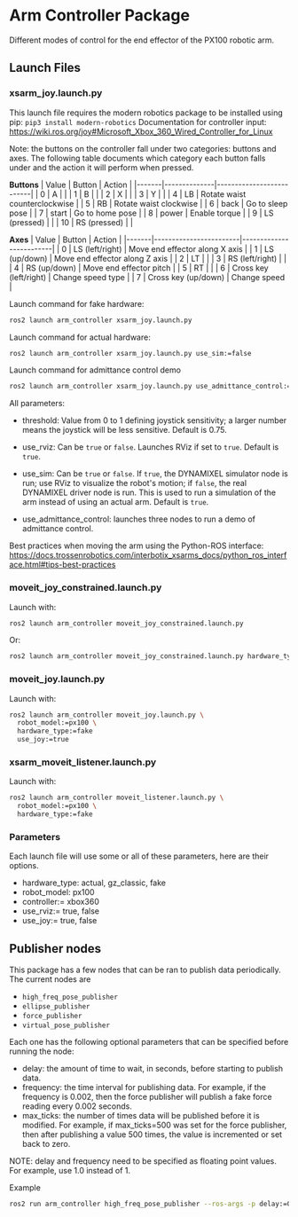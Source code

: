 # Arm Controller Package
Different modes of control for the end effector of the PX100 robotic arm.

## Launch Files

### xsarm_joy.launch.py
This launch file requires the modern robotics package to be installed using pip: `pip3 install modern-robotics`
Documentation for controller input: https://wiki.ros.org/joy#Microsoft_Xbox_360_Wired_Controller_for_Linux

Note: the buttons on the controller fall under two categories: buttons and axes. The following table documents which category each button falls under and the action it will perform when pressed.

**Buttons**
| Value | Button       | Action                   |
|-------|--------------|--------------------------|
|   0   | A            |                          |
|   1   | B            |                          |
|   2   | X            |       |
|   3   | Y            |       |
|   4   | LB           | Rotate waist counterclockwise |
|   5   | RB           | Rotate waist clockwise   |
|   6   | back         | Go to sleep pose         |
|   7   | start        | Go to home pose          |
|   8   | power        | Enable torque            |
|   9   | LS (pressed) |  |
|  10   | RS (pressed) |    |

**Axes**
| Value | Button                 | Action                  |
|-------|------------------------|-------------------------|
|   0   | LS (left/right)        | Move end effector along X axis |
|   1   | LS (up/down)           | Move end effector along Z axis |
|   2   | LT                     |                         |
|   3   | RS (left/right)        |                         |
|   4   | RS (up/down)           | Move end effector pitch |
|   5   | RT                     |                         |
|   6   | Cross key (left/right) | Change speed type       |
|   7   | Cross key (up/down)    | Change speed            |

Launch command for fake hardware:
```bash
ros2 launch arm_controller xsarm_joy.launch.py
```

Launch command for actual hardware:
```bash
ros2 launch arm_controller xsarm_joy.launch.py use_sim:=false
```

Launch command for admittance control demo
```bash
ros2 launch arm_controller xsarm_joy.launch.py use_admittance_control:=true
```

All parameters:
- threshold: Value from 0 to 1 defining joystick sensitivity; a larger number means the joystick will be less sensitive. Default is 0.75.

- use_rviz: Can be `true` or `false`. Launches RViz if set to `true`. Default is `true`.

- use_sim: Can be `true` or `false`. If `true`, the DYNAMIXEL simulator node is run; use RViz to visualize the robot's motion; if `false`, the real DYNAMIXEL driver node is run. This is used to run a simulation of the arm instead of using an actual arm. Default is `true`.

- use_admittance_control: launches three nodes to run a demo of admittance control.

Best practices when moving the arm using the Python-ROS interface: https://docs.trossenrobotics.com/interbotix_xsarms_docs/python_ros_interface.html#tips-best-practices

### moveit_joy_constrained.launch.py
Launch with:

```bash
ros2 launch arm_controller moveit_joy_constrained.launch.py
```

Or:
```bash
ros2 launch arm_controller moveit_joy_constrained.launch.py hardware_type:=actual
```

### moveit_joy.launch.py
Launch with:

```bash
ros2 launch arm_controller moveit_joy.launch.py \
  robot_model:=px100 \
  hardware_type:=fake
  use_joy:=true
```

### xsarm_moveit_listener.launch.py
Launch with:

```bash
ros2 launch arm_controller moveit_listener.launch.py \
  robot_model:=px100 \
  hardware_type:=fake
```

### Parameters
Each launch file will use some or all of these parameters, here are their options.
- hardware_type: actual, gz_classic, fake
- robot_model: px100
- controller:= xbox360
- use_rviz:= true, false
- use_joy:= true, false

## Publisher nodes
This package has a few nodes that can be ran to publish data periodically. The current nodes are
- `high_freq_pose_publisher`
- `ellipse_publisher`
- `force_publisher`
- `virtual_pose_publisher`

Each one has the following optional parameters that can be specified before running the node:
- delay: the amount of time to wait, in seconds, before starting to publish data.
- frequency: the time interval for publishing data. For example, if the frequency is 0.002, then the force publisher will publish a fake force reading every 0.002 seconds.
- max_ticks: the number of times data will be published before it is modified. For example, if max_ticks=500 was set for the force publisher, then after publishing a value 500 times, the value is incremented or set back to zero.

NOTE: delay and frequency need to be specified as floating point values. For example, use 1.0 instead of 1.

Example
```bash
ros2 run arm_controller high_freq_pose_publisher --ros-args -p delay:=0.0 -p frequency:=0.002 -p max_ticks:=250
```